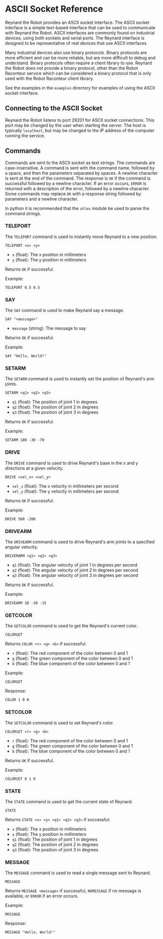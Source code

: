 # ASCII Socket Reference

Reynard the Robot provides an ASCII socket interface. The ASCII socket interface is a simple text-based interface that 
can be used to communicate with Reynard the Robot. ASCII interfaces are commonly found on industrial devices,
using both sockets and serial ports. The Reynard interface is designed to be representative of real devices that
use ASCII interfaces.

Many industrial devices also use binary protocols. Binary protocols are more efficient and can be more reliable,
but are more difficult to debug and understand. Binary protocols often require a client library to use.
Reynard the Robot does not provide a binary protocol, other than the Robot Raconteur service which can be
considered a binary protocol that is only used with the Robot Raconteur client library.

See the examples in the `examples` directory for examples of using the ASCII socket interface.

## Connecting to the ASCII Socket

Reynard the Robot listens to port 29201 for ASCII socket connections. This port may be changed by the user
when starting the server. The host is typically `localhost`, but may be changed to the IP address of the computer
running the service.

## Commands

Commands are sent to the ASCII socket as text strings. The commands are case-insensitive. A command is sent with
the command name, followed by a space, and then the parameters separated by spaces. A newline character is sent
at the end of the command. The response is `OK` if the command is successful followed by a newline character. If
an error occurs, `ERROR` is returned with a description of the error, followed by a newline character. Some commands
may replace `OK` with a response string followed by parameters and a newline character.

In python it is recommended that the `shlex` module be used to parse the command strings.

### TELEPORT

The `TELEPORT` command is used to instantly move Reynard to a new position.

```
TELEPORT <x> <y>
```

- `x` (float): The x position in millimeters
- `y` (float): The y position in millimeters

Returns `OK` if successful.

Example:

```
TELEPORT 0.5 0.5
```

### SAY

The `SAY` command is used to make Reynard say a message.

```
SAY "<message>"
```

- `message` (string): The message to say

Returns `OK` if successful.

Example:

```
SAY "Hello, World!"
```

### SETARM

The `SETARM` command is used to instantly set the position of Reynard's arm joints.

```
SETARM <q1> <q2> <q3>
```

- `q1` (float): The position of joint 1 in degrees
- `q2` (float): The position of joint 2 in degrees
- `q3` (float): The position of joint 3 in degrees

Returns `OK` if successful.

Example:

```
SETARM 100 -30 -70
```

### DRIVE

The `DRIVE` command is used to drive Reynard's base in the x and y directions at a given velocity.

```
DRIVE <vel_x> <vel_y>
```

- `vel_x` (float): The x velocity in millimeters per second
- `vel_y` (float): The y velocity in millimeters per second

Returns `OK` if successful.

Example:

```
DRIVE 500 -200
```

### DRIVEARM

The `DRIVEARM` command is used to drive Reynard's arm joints to a specified angular velocity.

```
DRIVERARM <q1> <q2> <q3>
```

- `q1` (float): The angular velocity of joint 1 in degrees per second
- `q2` (float): The angular velocity of joint 2 in degrees per second
- `q3` (float): The angular velocity of joint 3 in degrees per second

Returns `OK` if successful.

Example:

```
DRIVEARM 10 -30 -15
```

### GETCOLOR

The `GETCOLOR` command is used to get the Reynard's current color.

```
COLORGET
```

Returns `COLOR <r> <g> <b>` if successful.

- `r` (float): The red component of the color between 0 and 1
- `g` (float): The green component of the color between 0 and 1
- `b` (float): The blue component of the color between 0 and 1

Example:

```
COLORGET
```

Response:

```
COLOR 1 0 0
```

### SETCOLOR

The `SETCOLOR` command is used to set Reynard's color.

```
COLORSET <r> <g> <b>
```

- `r` (float): The red component of the color between 0 and 1
- `g` (float): The green component of the color between 0 and 1
- `b` (float): The blue component of the color between 0 and 1

Returns `OK` if successful.

Example:

```
COLORSET 0 1 0
```

### STATE

The `STATE` command is used to get the current state of Reynard.

```
STATE
```

Returns `STATE <x> <y> <q1> <q2> <q3>` if successful.

- `x` (float): The x position in millimeters
- `y` (float): The y position in millimeters
- `q1` (float): The position of joint 1 in degrees
- `q2` (float): The position of joint 2 in degrees
- `q3` (float): The position of joint 3 in degrees

### MESSAGE

The `MESSAGE` command is used to read a single message sent to Reynard.

```
MESSAGE
```

Returns `MESSAGE <message>` if successful, `NOMESSAGE` if no message is available, or `ERROR` if an error occurs.

Example:

```
MESSAGE
```

Response:

```
MESSAGE "Hello, World!"
```
